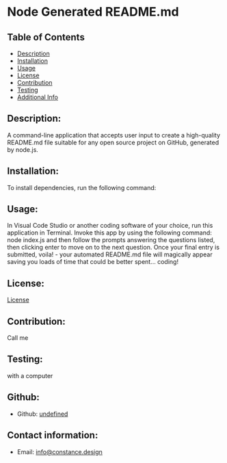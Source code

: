 # Node Generated README.md
  
## Table of Contents
- [Description](#description)
- [Installation](#installation)
- [Usage](#usage)
- [License](#license)
- [Contribution](#contribution)
- [Testing](#testing)
- [Additional Info](#additional-info)

## Description:
A command-line application that accepts user input to create a high-quality README.md file suitable for any open source project on GitHub, generated by node.js.
## Installation:
To install dependencies, run the following command:
## Usage:
In Visual Code Studio or another coding software of your choice,  run this application in Terminal.  Invoke this app by using the following command: node index.js and then follow the prompts answering the questions listed, then clicking enter to move on to the next question.  Once your final entry is submitted, voila! - your automated README.md file will magically appear saving you loads of time that could be better spent… coding!
## License:

[License](#license)
## Contribution:
Call me
## Testing:
with a computer
## Github:
- Github: [undefined](https://github.com/undefined)
## Contact information:
- Email: [info@constance.design](mailto:user@example.com) 